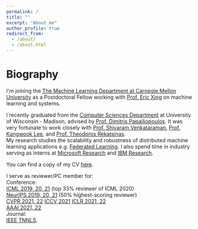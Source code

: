 ```yaml
---
permalink: /
title: ""
excerpt: "About me"
author_profile: true
redirect_from: 
  - /about/
  - /about.html
---
```


Biography
======
I'm joining the [The Machine Learning Department at Carnegie Mellon University](https://www.ml.cmu.edu/) as a Postdoctoral Fellow working with [Prof. Eric Xing](http://www.cs.cmu.edu/~epxing/) on machine learning and systems.


I recently graduated from the [Computer Sciences Department](https://www.cs.wisc.edu/) at University of Wisconsin - Madison, advised by [Prof. Dimitris Papailiopoulos](http://papail.io/). It was very fortunate to work closely with [Prof. Shivaram Venkataraman](http://shivaram.org/), [Prof. Kangwook Lee](http://kangwooklee.com/), and [Prof. Theodoros Rekatsinas](http://pages.cs.wisc.edu/~thodrek/).  
My research studies the scalability and robustness of distributed machine learning applications e.g. [Federated Learning](https://en.wikipedia.org/wiki/Federated_learning). I also spend time in industry serving as interns at [Microsoft Research](https://www.microsoft.com/en-us/research/) and [IBM Research](https://www.research.ibm.com/labs/cambridge/).

You can find a copy of my CV [here](http://pages.cs.wisc.edu/~hongyiwang/cv/hwang_cv.pdf).

I serve as reviewer/PC member for:  
Conference:  
[ICML 2019, 20, 21](https://icml.cc/) (top 33% reviewer of ICML 2020)  
[NeurIPS 2019, 20, 21](https://nips.cc/) (50% highest-scoring reviewer)  
[CVPR 2021, 22](http://cvpr2021.thecvf.com/)
[ICCV 2021](http://iccv2021.thecvf.com/home)
[ICLR 2021, 22](https://www.iclr.cc/Conferences/2021)  
[AAAI 2021, 22](https://aaai.org/Conferences/AAAI-21/)  
Journal:  
[IEEE TNNLS](https://ieeexplore.ieee.org/xpl/RecentIssue.jsp?punumber=5962385).

